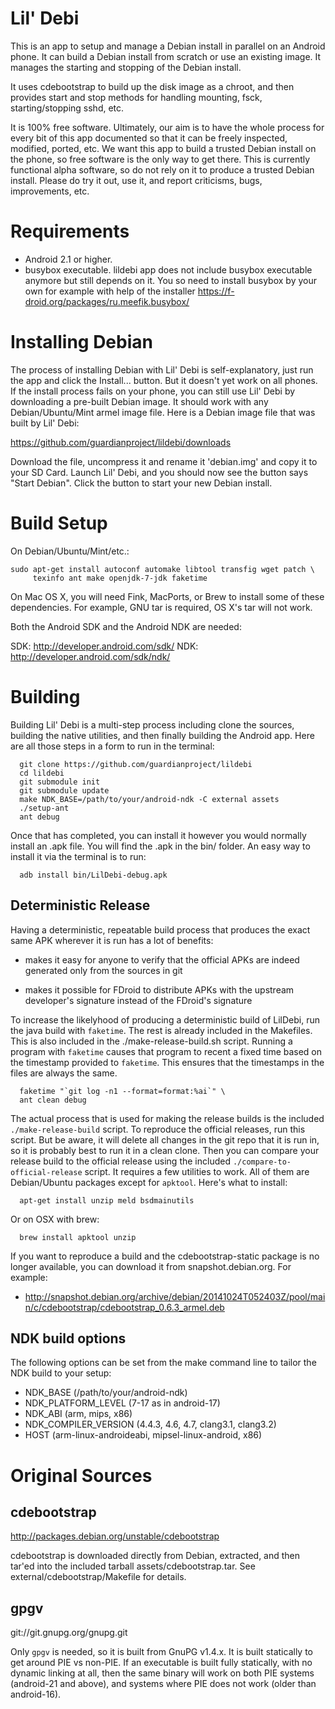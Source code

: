 Lil' Debi
=========

This is an app to setup and manage a Debian install in parallel on an Android
phone.  It can build a Debian install from scratch or use an existing image.
It manages the starting and stopping of the Debian install.

It uses cdebootstrap to build up the disk image as a chroot, and then provides
start and stop methods for handling mounting, fsck, starting/stopping sshd,
etc.

It is 100% free software. Ultimately, our aim is to have the whole
process for every bit of this app documented so that it can be freely
inspected, modified, ported, etc.  We want this app to build a trusted Debian
install on the phone, so free software is the only way to get there.  This is
currently functional alpha software, so do not rely on it to produce a trusted
Debian install.  Please do try it out, use it, and report criticisms, bugs,
improvements, etc.


Requirements
============
* Android 2.1 or higher.
* busybox executable. lildebi app does not include busybox executable anymore but still depends on it.
You so need to install busybox by your own for example with help of the installer
https://f-droid.org/packages/ru.meefik.busybox/


Installing Debian
=================

The process of installing Debian with Lil' Debi is self-explanatory, just run
the app and click the Install... button.  But it doesn't yet work on all
phones.  If the install process fails on your phone, you can still use Lil'
Debi by downloading a pre-built Debian image.  It should work with any
Debian/Ubuntu/Mint armel image file.  Here is a Debian image file that was
built by Lil' Debi:

https://github.com/guardianproject/lildebi/downloads

Download the file, uncompress it and rename it 'debian.img' and copy it to
your SD Card.  Launch Lil' Debi, and you should now see the button says "Start
Debian".  Click the button to start your new Debian install.


Build Setup
===========

On Debian/Ubuntu/Mint/etc.:

  ```
  sudo apt-get install autoconf automake libtool transfig wget patch \
       texinfo ant make openjdk-7-jdk faketime
```

On Mac OS X, you will need Fink, MacPorts, or Brew to install some of these
dependencies.  For example, GNU tar is required, OS X's tar will not work.

Both the Android SDK and the Android NDK are needed:

SDK: http://developer.android.com/sdk/
NDK: http://developer.android.com/sdk/ndk/


Building
========

Building Lil' Debi is a multi-step process including clone the sources,
building the native utilities, and then
finally building the Android app.  Here are all those steps in a form to run
in the terminal:

```
  git clone https://github.com/guardianproject/lildebi
  cd lildebi
  git submodule init
  git submodule update
  make NDK_BASE=/path/to/your/android-ndk -C external assets
  ./setup-ant
  ant debug
```

Once that has completed, you can install it however you would normally install
an .apk file.  You will find the .apk in the bin/ folder.  An easy way to
install it via the terminal is to run:

```
  adb install bin/LilDebi-debug.apk
```


Deterministic Release
---------------------

Having a deterministic, repeatable build process that produces the exact same
APK wherever it is run has a lot of benefits:

* makes it easy for anyone to verify that the official APKs are indeed
  generated only from the sources in git

* makes it possible for FDroid to distribute APKs with the upstream
  developer's signature instead of the FDroid's signature

To increase the likelyhood of producing a deterministic build of LilDebi, run
the java build with `faketime`.  The rest is already included in the
Makefiles.  This is also included in the ./make-release-build.sh
script. Running a program with `faketime` causes that program to recent a
fixed time based on the timestamp provided to `faketime`.  This ensures that
the timestamps in the files are always the same.

```
  faketime "`git log -n1 --format=format:%ai`" \
  ant clean debug
```

The actual process that is used for making the release builds is the included
`./make-release-build` script.  To reproduce the official releases, run this
script. But be aware, it will delete all changes in the git repo that it is
run in, so it is probably best to run it in a clean clone.  Then you can
compare your release build to the official release using the included
`./compare-to-official-release` script.  It requires a few utilities to work.
All of them are Debian/Ubuntu packages except for `apktool`.  Here's what to
install:

```
  apt-get install unzip meld bsdmainutils
```

Or on OSX with brew:

```
  brew install apktool unzip
```

If you want to reproduce a build and the cdebootstrap-static package is no
longer available, you can download it from snapshot.debian.org.  For example:

 * http://snapshot.debian.org/archive/debian/20141024T052403Z/pool/main/c/cdebootstrap/cdebootstrap_0.6.3_armel.deb

NDK build options
-----------------

The following options can be set from the make command line to tailor the NDK
build to your setup:

 * NDK_BASE             (/path/to/your/android-ndk)
 * NDK_PLATFORM_LEVEL   (7-17 as in android-17)
 * NDK_ABI              (arm, mips, x86)
 * NDK_COMPILER_VERSION (4.4.3, 4.6, 4.7, clang3.1, clang3.2)
 * HOST                 (arm-linux-androideabi, mipsel-linux-android, x86)


Original Sources
================

cdebootstrap
-----------
http://packages.debian.org/unstable/cdebootstrap

cdebootstrap is downloaded directly from Debian, extracted, and then
tar'ed into the included tarball assets/cdebootstrap.tar. See
external/cdebootstrap/Makefile for details.

gpgv
----
git://git.gnupg.org/gnupg.git

Only `gpgv` is needed, so it is built from GnuPG v1.4.x.  It is built
statically to get around PIE vs non-PIE.  If an executable is built fully
statically, with no dynamic linking at all, then the same binary will work on
both PIE systems (android-21 and above), and systems where PIE does not work
(older than android-16).
